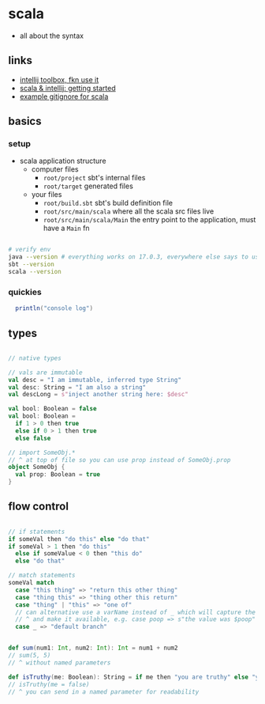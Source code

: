 # scala

- all about the syntax

## links

- [intellij toolbox, fkn use it](https://www.jetbrains.com/toolbox-app/)
- [scala & intellij: getting started](https://docs.scala-lang.org/getting-started/intellij-track/getting-started-with-scala-in-intellij.html)
- [example gitignore for scala](https://alvinalexander.com/source-code/scala/sample-gitignore-file-scala-sbt-intellij-eclipse/)

## basics

### setup

- scala application structure
  - computer files
    - `root/project` sbt's internal files
    - `root/target` generated files
  - your files
    - `root/build.sbt` sbt's build definition file
    - `root/src/main/scala` where all the scala src files live
    - `root/src/main/scala/Main` the entry point to the application, must have a `Main` fn

```sh

# verify env
java --version # everything works on 17.0.3, everywhere else says to use v8, so dunno
sbt --version
scala --version

```

### quickies

```java
  println("console log")
```

## types

```scala

// native types

// vals are immutable
val desc = "I am immutable, inferred type String"
val desc: String = "I am also a string"
val descLong = s"inject another string here: $desc"

val bool: Boolean = false
val bool: Boolean =
  if 1 > 0 then true
  else if 0 > 1 then true
  else false

// import SomeObj.*
// ^ at top of file so you can use prop instead of SomeObj.prop
object SomeObj {
  val prop: Boolean = true
}
```

## flow control

```scala

// if statements
if someVal then "do this" else "do that"
if someVal > 1 then "do this"
  else if someValue < 0 then "this do"
  else "do that"

// match statements
someVal match
  case "this thing" => "return this other thing"
  case "thing this" => "thing other this return"
  case "thing" | "this" => "one of"
  // can alternative use a varName instead of _ which will capture the value
  // ^ and make it available, e.g. case poop => s"the value was $poop"
  case _ => "default branch"

```

```scala

def sum(num1: Int, num2: Int): Int = num1 + num2
// sum(5, 5)
// ^ without named parameters

def isTruthy(me: Boolean): String = if me then "you are truthy" else "you are falsy"
// isTruthy(me = false)
// ^ you can send in a named parameter for readability
```
